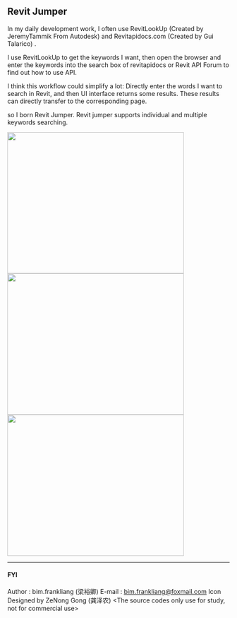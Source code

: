 ## **Revit Jumper**

 In my daily development work, I often use RevitLookUp (Created by JeremyTammik From Autodesk) and Revitapidocs.com (Created by  Gui Talarico) . 
 
 I use RevitLookUp to get the keywords I want, then open the browser and enter the keywords into the search box of revitapidocs or Revit API Forum to find out
 how to use API. 
 
 I think this workflow could simplify a lot:
 Directly enter the words I want to search in Revit, and then UI interface returns some results. These results can directly transfer to the corresponding page.
 
 so I born Revit Jumper. Revit jumper supports individual and multiple keywords searching.

<img src="https://github.com/airforce094/RevitJumper/raw/master/image/1.png" width=400 height=320 />
<img src="https://github.com/airforce094/RevitJumper/raw/master/image/2.png" width=400 height=320 />
<img src="https://github.com/airforce094/RevitJumper/raw/master/image/3.png" width=400 height=320 />

----------


#### FYI
 
Author : bim.frankliang (梁裕卿)
E-mail : bim.frankliang@foxmail.com
Icon Designed by ZeNong Gong (龚泽农)
<The source codes only use for study, not for commercial use>

